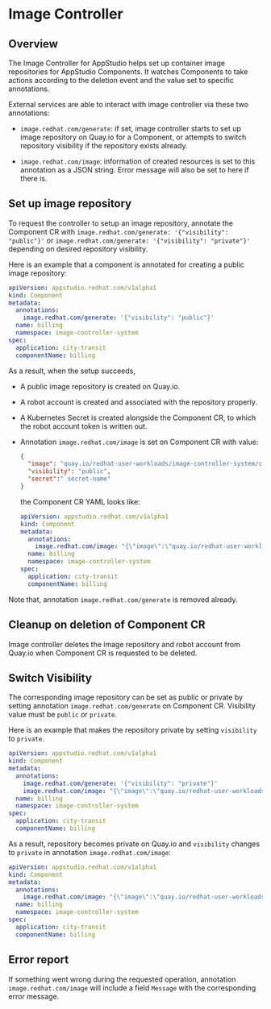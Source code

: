 # Image Controller

## Overview

The Image Controller for AppStudio helps set up container image repositories
for AppStudio Components. It watches Components to take actions according to
the deletion event and the value set to specific annotations.

External services are able to interact with image controller via these two
annotations:

- `image.redhat.com/generate`: if set, image controller starts to set up image
  repository on Quay.io for a Component, or attempts to switch repository
  visibility if the repository exists already.

- `image.redhat.com/image`: information of created resources is set to this
  annotation as a JSON string. Error message will also be set to here if there
  is.

## Set up image repository

To request the controller to setup an image repository, annotate the Component
CR with `image.redhat.com/generate: '{"visibility": "public"}'` or
`image.redhat.com/generate: '{"visibility": "private"}'` depending on desired
repository visibility.

Here is an example that a component is annotated for creating a public image
repository:

```yaml
apiVersion: appstudio.redhat.com/v1alpha1
kind: Component
metadata:
  annotations:
    image.redhat.com/generate: '{"visibility": "public"}'
  name: billing
  namespace: image-controller-system
spec:
  application: city-transit
  componentName: billing
```

As a result, when the setup succeeds,

- A public image repository is created on Quay.io.
- A robot account is created and associated with the repository properly.
- A Kubernetes Secret is created alongside the Component CR, to which the
  robot account token is written out.
- Annotation `image.redhat.com/image` is set on Component CR with value:

  ```json
  {
    "image": "quay.io/redhat-user-workloads/image-controller-system/city-transit/billing",
    "visibility": "public",
    "secret":" secret-name"
  }
  ```

  the Component CR YAML looks like:

  ```yaml
  apiVersion: appstudio.redhat.com/v1alpha1
  kind: Component
  metadata:
    annotations:
      image.redhat.com/image: "{\"image\":\"quay.io/redhat-user-workloads/image-controller-system/city-transit/billing\",\"visibility\":\"public\",\"secret\":\"secret-name\"}"
    name: billing
    namespace: image-controller-system
  spec:
    application: city-transit
    componentName: billing
  ```

Note that, annotation `image.redhat.com/generate` is removed already.

## Cleanup on deletion of Component CR

Image controller deletes the image repository and robot account from Quay.io
when Component CR is requested to be deleted.

## Switch Visibility

The corresponding image repository can be set as public or private by setting
annotation `image.redhat.com/generate` on Component CR. Visibility value must
be `public` or `private`.

Here is an example that makes the repository private by setting `visibility` to
`private`.

```yaml
apiVersion: appstudio.redhat.com/v1alpha1
kind: Component
metadata:
  annotations:
    image.redhat.com/generate: '{"visibility": "private"}'
    image.redhat.com/image: "{\"image\":\"quay.io/redhat-user-workloads/image-controller-system/city-transit/billing\",\"visibility\":\"public\",\"secret\":\"secret-name\"}"
  name: billing
  namespace: image-controller-system
spec:
  application: city-transit
  componentName: billing
```

As a result, repository becomes private on Quay.io and `visibility` changes to
`private` in annotation `image.redhat.com/image`:

```yaml
apiVersion: appstudio.redhat.com/v1alpha1
kind: Component
metadata:
  annotations:
    image.redhat.com/image: "{\"image\":\"quay.io/redhat-user-workloads/image-controller-system/city-transit/billing\",\"visibility\":\"private\",\"secret\":\"secret-name\"}"
  name: billing
  namespace: image-controller-system
spec:
  application: city-transit
  componentName: billing
```

## Error report

If something went wrong during the requested operation, annotation
`image.redhat.com/image` will include a field `Message` with the corresponding
error message.

